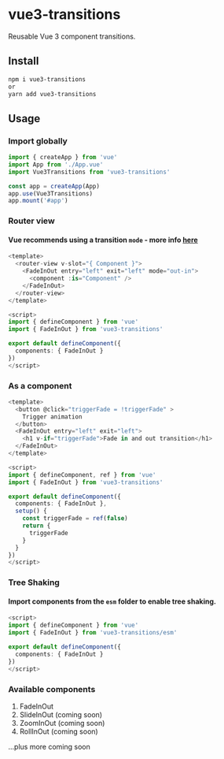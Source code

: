 # vue3-transitions

Reusable Vue 3 component transitions.

## Install

```bash
npm i vue3-transitions
or
yarn add vue3-transitions
```

## Usage

### Import globally
```ts
import { createApp } from 'vue'
import App from './App.vue'
import Vue3Transitions from 'vue3-transitions'

const app = createApp(App)
app.use(Vue3Transitions)
app.mount('#app')
```

### Router view
#### Vue recommends using a transition `mode` - more info <a href="https://v3.vuejs.org/guide/transitions-enterleave.html#transition-modes">here</a>
```ts
<template>
  <router-view v-slot="{ Component }">
    <FadeInOut entry="left" exit="left" mode="out-in">
      <component :is="Component" />
    </FadeInOut>
  </router-view>
</template>

<script>
import { defineComponent } from 'vue'
import { FadeInOut } from 'vue3-transitions'

export default defineComponent({
  components: { FadeInOut }
})
</script>
```

### As a component
```ts
<template>
  <button @click="triggerFade = !triggerFade" >
    Trigger animation
  </button>
  <FadeInOut entry="left" exit="left">
    <h1 v-if="triggerFade">Fade in and out transition</h1>
  </FadeInOut>
</template>

<script>
import { defineComponent, ref } from 'vue'
import { FadeInOut } from 'vue3-transitions'

export default defineComponent({
  components: { FadeInOut },
  setup() {
    const triggerFade = ref(false)
    return {
      triggerFade
    }
  }
})
</script>
```

### Tree Shaking
#### Import components from the `esm` folder to enable tree shaking.
```ts
<script>
import { defineComponent } from 'vue'
import { FadeInOut } from 'vue3-transitions/esm'

export default defineComponent({
  components: { FadeInOut }
})
</script>
```

### Available components

1. FadeInOut
2. SlideInOut (coming soon)
3. ZoomInOut  (coming soon)
4. RollInOut  (coming soon)

...plus more coming soon
